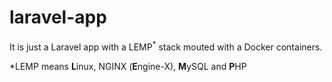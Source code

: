 # laravel-app

It is just a Laravel app with a LEMP<sup>*</sup> stack mouted with a Docker containers.

*LEMP means <strong>L</strong>inux, NGINX (<strong>E</strong>ngine-X), <strong>M</strong>ySQL and <strong>P</strong>HP
